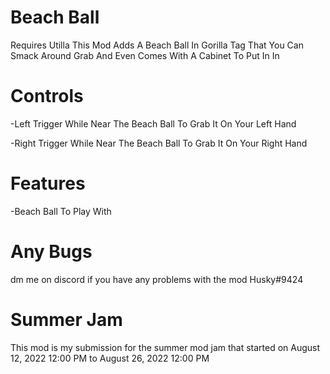 # Beach Ball
Requires Utilla 
This Mod Adds A Beach Ball In Gorilla Tag That You Can Smack Around Grab And Even Comes With A Cabinet To Put In In
# Controls

-Left Trigger While Near The Beach Ball To Grab It On Your Left Hand

-Right Trigger While Near The Beach Ball To Grab It On Your Right Hand

# Features 
-Beach Ball To Play With

# Any Bugs
dm me on discord if you have any problems with the mod Husky#9424

# Summer Jam
This mod is my submission for the summer mod jam that started on August 12, 2022 12:00 PM to August 26, 2022 12:00 PM
